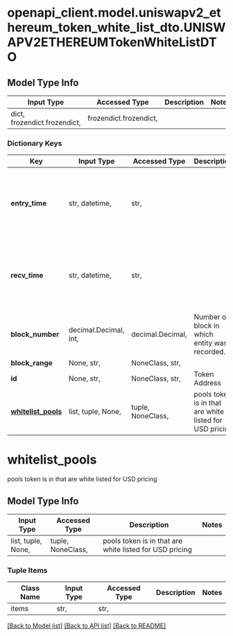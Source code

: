 # openapi_client.model.uniswapv2_ethereum_token_white_list_dto.UNISWAPV2ETHEREUMTokenWhiteListDTO

## Model Type Info
Input Type | Accessed Type | Description | Notes
------------ | ------------- | ------------- | -------------
dict, frozendict.frozendict,  | frozendict.frozendict,  |  | 

### Dictionary Keys
Key | Input Type | Accessed Type | Description | Notes
------------ | ------------- | ------------- | ------------- | -------------
**entry_time** | str, datetime,  | str,  |  | [optional] value must conform to RFC-3339 date-time
**recv_time** | str, datetime,  | str,  |  | [optional] value must conform to RFC-3339 date-time
**block_number** | decimal.Decimal, int,  | decimal.Decimal,  | Number of block in which entity was recorded. | [optional] value must be a 64 bit integer
**block_range** | None, str,  | NoneClass, str,  |  | [optional] 
**id** | None, str,  | NoneClass, str,  | Token Address | [optional] 
**[whitelist_pools](#whitelist_pools)** | list, tuple, None,  | tuple, NoneClass,  | pools token is in that are white listed for USD pricing | [optional] 

# whitelist_pools

pools token is in that are white listed for USD pricing

## Model Type Info
Input Type | Accessed Type | Description | Notes
------------ | ------------- | ------------- | -------------
list, tuple, None,  | tuple, NoneClass,  | pools token is in that are white listed for USD pricing | 

### Tuple Items
Class Name | Input Type | Accessed Type | Description | Notes
------------- | ------------- | ------------- | ------------- | -------------
items | str,  | str,  |  | 

[[Back to Model list]](../../README.md#documentation-for-models) [[Back to API list]](../../README.md#documentation-for-api-endpoints) [[Back to README]](../../README.md)


